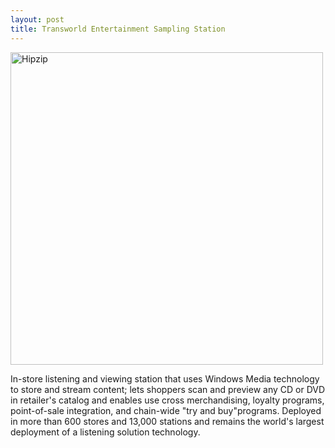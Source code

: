 ```yaml
---
layout: post
title: Transworld Entertainment Sampling Station
---
```


<img src="{{ site.baseurl }}/images/lvs.png" alt="Hipzip" style="width: 500px;"/>

In-store listening and viewing station that uses Windows Media technology to store and stream content; lets shoppers scan and preview any CD or DVD in retailer's catalog and enables use cross merchandising, loyalty programs, point-of-sale integration, and chain-wide "try and buy"programs. Deployed in more than 600 stores and 13,000 stations and remains the world's largest deployment of a listening solution technology.